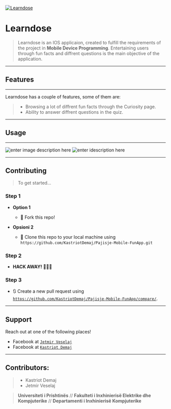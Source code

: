 <a href=""><img src="https://i.ibb.co/RStKG2Q/aae40afd-dc89-46ca-ab54-adf2c0381d11-200x200.png" title="Learndose" alt="Learndose"></a>

# Learndose

> Learndose is an IOS applicaion, created to fulfill the requirements of the project in **Mobile Device Programming**. Entertaining users through fun facts and diffrent questions is the main objective of the application.

----------


## Features
-------------
Learndose has a couple of features, some of them are:

> -  Browsing a lot of diffrent fun facts through the Curiosity page.
> -  Ability to answer diffrent questions in the quiz.


----------


## Usage
-------------

![enter image description here](https://i.ibb.co/DbYVDHs/foto.png)
![enter idescription here](https://streamable.com/gedxrx)

-------------

## Contributing

> To get started...

### Step 1

- **Option 1**
    - 🍴 Fork this repo!

- **Opsioni 2**
    - 👯 Clone this repo to your local machine using `https://github.com/KastriotDemaj/Pajisje-Mobile-FunApp.git`

### Step 2

- **HACK AWAY!** 🔨🔨🔨

### Step 3

- 🔃 Create a new pull request using <a href="https://github.com/KastriotDemaj/Pajisje-Mobile-FunApp/compare/" target="_blank">`https://github.com/KastriotDemaj/Pajisje-Mobile-FunApp/compare/`</a>.

---

## Support

Reach out at one of the following places!

- Facebook at <a href="https://www.facebook.com/jetmir.veselaj.3/" target="_blank">`Jetmir Veselaj`</a>
- Facebook at <a href="https://www.facebook.com/kastriot.demaj" target="_blank">`Kastriot Demaj`</a>

---


## Contributors: 
> - Kastriot Demaj
> - Jetmir Veselaj


> **Universiteti i Prishtinës** //
> **Fakulteti i Inxhinierisë Elektrike dhe Kompjuterike** //
> **Departamenti i Inxhinierisë Kompjuterike** 
